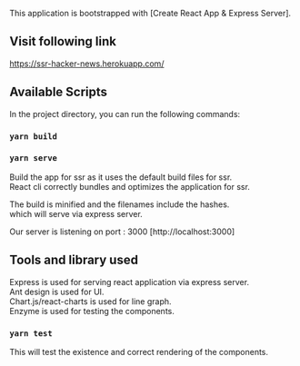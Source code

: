 This application is bootstrapped with [Create React App & Express Server].

## Visit following link

https://ssr-hacker-news.herokuapp.com/

## Available Scripts

In the project directory, you can run the following commands:

### `yarn build`

### `yarn serve`

Build the app for ssr as it uses the default build files for ssr.<br/>
React cli correctly bundles and optimizes the application for ssr.

The build is minified and the filenames include the hashes.<br />
which will serve via express server.

Our server is listening on port : 3000 [http://localhost:3000]

## Tools and library used

Express is used for serving react application via express server.<br/>
Ant design is used for UI. <br/>
Chart.js/react-charts is used for line graph. <br/>
Enzyme is used for testing the components.

### `yarn test`

This will test the existence and correct rendering of the components.
